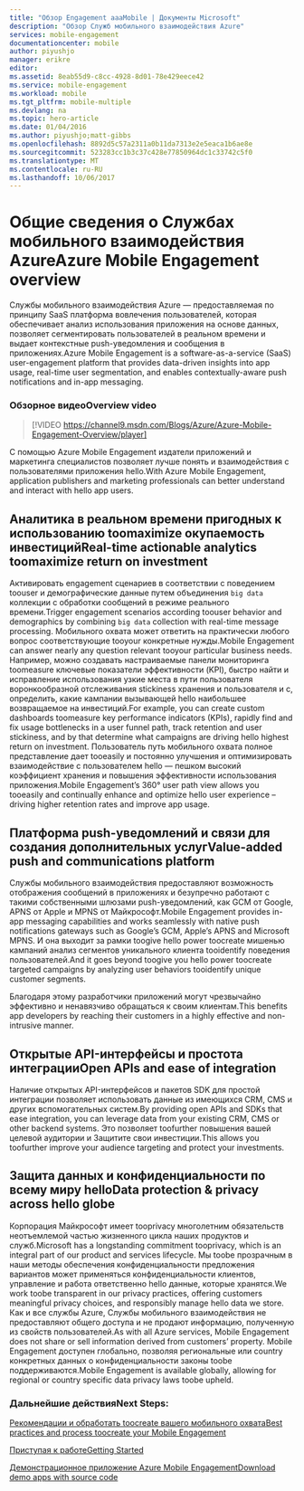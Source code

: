 ```yaml
---
title: "Обзор Engagement aaaMobile | Документы Microsoft"
description: "Обзор Служб мобильного взаимодействия Azure"
services: mobile-engagement
documentationcenter: mobile
author: piyushjo
manager: erikre
editor: 
ms.assetid: 8eab55d9-c8cc-4928-8d01-78e429eece42
ms.service: mobile-engagement
ms.workload: mobile
ms.tgt_pltfrm: mobile-multiple
ms.devlang: na
ms.topic: hero-article
ms.date: 01/04/2016
ms.author: piyushjo;matt-gibbs
ms.openlocfilehash: 8892d5c57a2311a0b11da7313e2e5eaca1b6ae8e
ms.sourcegitcommit: 523283cc1b3c37c428e77850964dc1c33742c5f0
ms.translationtype: MT
ms.contentlocale: ru-RU
ms.lasthandoff: 10/06/2017
---
```

# <a name="azure-mobile-engagement-overview"></a><span data-ttu-id="71f16-103">Общие сведения о Службах мобильного взаимодействия Azure</span><span class="sxs-lookup"><span data-stu-id="71f16-103">Azure Mobile Engagement overview</span></span>
<span data-ttu-id="71f16-104">Службы мобильного взаимодействия Azure — предоставляемая по принципу SaaS платформа вовлечения пользователей, которая обеспечивает анализ использования приложения на основе данных, позволяет сегментировать пользователей в реальном времени и выдает контекстные push-уведомления и сообщения в приложениях.</span><span class="sxs-lookup"><span data-stu-id="71f16-104">Azure Mobile Engagement is a software-as-a-service (SaaS) user-engagement platform that provides data-driven insights into app usage, real-time user segmentation, and enables contextually-aware push notifications and in-app messaging.</span></span>

### <a name="overview-video"></a><span data-ttu-id="71f16-105">Обзорное видео</span><span class="sxs-lookup"><span data-stu-id="71f16-105">Overview video</span></span>
> [!VIDEO https://channel9.msdn.com/Blogs/Azure/Azure-Mobile-Engagement-Overview/player]
> 
> 

<span data-ttu-id="71f16-106">С помощью Azure Mobile Engagement издатели приложений и маркетинга специалистов позволяет лучше понять и взаимодействия с пользователями приложения hello.</span><span class="sxs-lookup"><span data-stu-id="71f16-106">With Azure Mobile Engagement, application publishers and marketing professionals can better understand and interact with hello app users.</span></span>

## <a name="real-time-actionable-analytics-toomaximize-return-on-investment"></a><span data-ttu-id="71f16-107">Аналитика в реальном времени пригодных к использованию toomaximize окупаемость инвестиций</span><span class="sxs-lookup"><span data-stu-id="71f16-107">Real-time actionable analytics toomaximize return on investment</span></span>
<span data-ttu-id="71f16-108">Активировать engagement сценариев в соответствии с поведением toouser и демографические данные путем объединения `big data` коллекции с обработки сообщений в режиме реального времени.</span><span class="sxs-lookup"><span data-stu-id="71f16-108">Trigger engagement scenarios according toouser behavior and demographics by combining `big data` collection with real-time message processing.</span></span> <span data-ttu-id="71f16-109">Мобильного охвата может ответить на практически любого вопрос соответствующие tooyour конкретные нужды.</span><span class="sxs-lookup"><span data-stu-id="71f16-109">Mobile Engagement can answer nearly any question relevant tooyour particular business needs.</span></span> <span data-ttu-id="71f16-110">Например, можно создавать настраиваемые панели мониторинга toomeasure ключевые показатели эффективности (KPI), быстро найти и исправление использования узкие места в пути пользователя воронкообразной отслеживания stickiness хранения и пользователя и с, определить, какие кампании вызывающей hello наибольшее возвращаемое на инвестиций.</span><span class="sxs-lookup"><span data-stu-id="71f16-110">For example, you can create custom dashboards toomeasure key performance indicators (KPIs), rapidly find and fix usage bottlenecks in a user funnel path, track retention and user stickiness, and by that determine what campaigns are driving hello highest return on investment.</span></span> <span data-ttu-id="71f16-111">Пользователь путь мобильного охвата полное представление дает tooeasily и постоянно улучшения и оптимизировать взаимодействие с пользователем hello — пешком высокий коэффициент хранения и повышения эффективности использования приложения.</span><span class="sxs-lookup"><span data-stu-id="71f16-111">Mobile Engagement’s 360° user path view allows you tooeasily and continually enhance and optimize hello user experience – driving higher retention rates and improve app usage.</span></span>

## <a name="value-added-push-and-communications-platform"></a><span data-ttu-id="71f16-112">Платформа push-уведомлений и связи для создания дополнительных услуг</span><span class="sxs-lookup"><span data-stu-id="71f16-112">Value-added push and communications platform</span></span>
<span data-ttu-id="71f16-113">Службы мобильного взаимодействия предоставляют возможность отображения сообщений в приложениях и безупречно работают с такими собственными шлюзами push-уведомлений, как GCM от Google, APNS от Apple и MPNS от Майкрософт.</span><span class="sxs-lookup"><span data-stu-id="71f16-113">Mobile Engagement provides in-app messaging capabilities and works seamlessly with native push notifications gateways such as Google’s GCM, Apple’s APNS and Microsoft MPNS.</span></span> <span data-ttu-id="71f16-114">И она выходит за рамки toogive hello power toocreate мишенью кампаний анализ сегментов уникального клиента tooidentify поведения пользователей.</span><span class="sxs-lookup"><span data-stu-id="71f16-114">And it goes beyond toogive you hello power toocreate targeted campaigns by analyzing user behaviors tooidentify unique customer segments.</span></span>

<span data-ttu-id="71f16-115">Благодаря этому разработчики приложений могут чрезвычайно эффективно и ненавязчиво обращаться к своим клиентам.</span><span class="sxs-lookup"><span data-stu-id="71f16-115">This benefits app developers by reaching their customers in a highly effective and non-intrusive manner.</span></span>

## <a name="open-apis-and-ease-of-integration"></a><span data-ttu-id="71f16-116">Открытые API-интерфейсы и простота интеграции</span><span class="sxs-lookup"><span data-stu-id="71f16-116">Open APIs and ease of integration</span></span>
<span data-ttu-id="71f16-117">Наличие открытых API-интерфейсов и пакетов SDK для простой интеграции позволяет использовать данные из имеющихся CRM, CMS и других вспомогательных систем.</span><span class="sxs-lookup"><span data-stu-id="71f16-117">By providing open APIs and SDKs that ease integration, you can leverage data from your existing CRM, CMS or other backend systems.</span></span> <span data-ttu-id="71f16-118">Это позволяет toofurther повышения вашей целевой аудитории и Защитите свои инвестиции.</span><span class="sxs-lookup"><span data-stu-id="71f16-118">This allows you toofurther improve your audience targeting and protect your investments.</span></span>

## <a name="data-protection--privacy-across-hello-globe"></a><span data-ttu-id="71f16-119">Защита данных и конфиденциальности по всему миру hello</span><span class="sxs-lookup"><span data-stu-id="71f16-119">Data protection & privacy across hello globe</span></span>
<span data-ttu-id="71f16-120">Корпорация Майкрософт имеет tooprivacy многолетним обязательств неотъемлемой частью жизненного цикла наших продуктов и служб.</span><span class="sxs-lookup"><span data-stu-id="71f16-120">Microsoft has a longstanding commitment tooprivacy, which is an integral part of our product and services lifecycle.</span></span> <span data-ttu-id="71f16-121">Мы toobe прозрачным в наши методы обеспечения конфиденциальности предложения вариантов может применяться конфиденциальности клиентов, управление и работа ответственно hello данные, которые хранятся.</span><span class="sxs-lookup"><span data-stu-id="71f16-121">We work toobe transparent in our privacy practices, offering customers meaningful privacy choices, and responsibly manage hello data we store.</span></span> <span data-ttu-id="71f16-122">Как и все службы Azure, Службы мобильного взаимодействия не предоставляют общего доступа и не продают информацию, полученную из свойств пользователей.</span><span class="sxs-lookup"><span data-stu-id="71f16-122">As with all Azure services, Mobile Engagement does not share or sell information derived from customers’ property.</span></span> <span data-ttu-id="71f16-123">Mobile Engagement доступен глобально, позволяя региональные или country конкретных данных о конфиденциальности законы toobe поддерживаются.</span><span class="sxs-lookup"><span data-stu-id="71f16-123">Mobile Engagement is available globally, allowing for regional or country specific data privacy laws toobe upheld.</span></span>

### <a name="next-steps"></a><span data-ttu-id="71f16-124">Дальнейшие действия</span><span class="sxs-lookup"><span data-stu-id="71f16-124">Next Steps:</span></span>
[<span data-ttu-id="71f16-125">Рекомендации и обработать toocreate вашего мобильного охвата</span><span class="sxs-lookup"><span data-stu-id="71f16-125">Best practices and process toocreate your Mobile Engagement</span></span>](mobile-engagement-getting-started-best-practices.md)

[<span data-ttu-id="71f16-126">Приступая к работе</span><span class="sxs-lookup"><span data-stu-id="71f16-126">Getting Started</span></span>](/index.md)

[<span data-ttu-id="71f16-127">Демонстрационное приложение Azure Mobile Engagement</span><span class="sxs-lookup"><span data-stu-id="71f16-127">Download demo apps with source code</span></span>](https://aka.ms/azmedemoapps)

